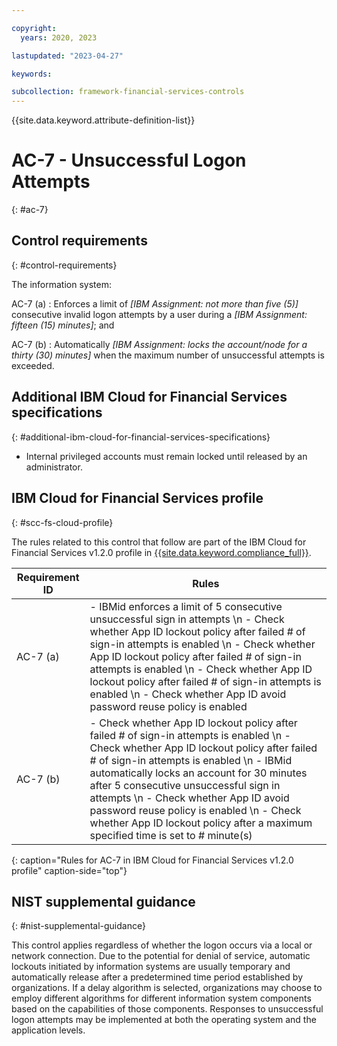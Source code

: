 ```yaml
---

copyright:
  years: 2020, 2023

lastupdated: "2023-04-27"

keywords:

subcollection: framework-financial-services-controls
---
```


{{site.data.keyword.attribute-definition-list}}

               
# AC-7 - Unsuccessful Logon Attempts
{: #ac-7}

## Control requirements
{: #control-requirements}

The information system:

AC-7 (a)
    : Enforces a limit of _[IBM Assignment: not more than five (5)]_ consecutive invalid logon attempts by a user during a _[IBM Assignment: fifteen (15) minutes]_; and

AC-7 (b)
    : Automatically _[IBM Assignment: locks the account/node for a thirty (30) minutes]_ when the maximum number of unsuccessful attempts is exceeded.

## Additional IBM Cloud for Financial Services specifications
{: #additional-ibm-cloud-for-financial-services-specifications}

- Internal privileged accounts must remain locked until released by an administrator.

## IBM Cloud for Financial Services profile
{: #scc-fs-cloud-profile}

The rules related to this control that follow are part of the IBM Cloud for Financial Services v1.2.0 profile in [{{site.data.keyword.compliance_full}}](/docs/security-compliance?topic=security-compliance-getting-started).

| Requirement ID | Rules |
|----------------|-------|
| AC-7 (a) | - IBMid enforces a limit of 5 consecutive unsuccessful sign in attempts \n - Check whether App ID lockout policy after failed # of sign-in attempts is enabled \n - Check whether App ID lockout policy after failed # of sign-in attempts is enabled \n - Check whether App ID lockout policy after failed # of sign-in attempts is enabled \n - Check whether App ID avoid password reuse policy is enabled | 
| AC-7 (b) | - Check whether App ID lockout policy after failed # of sign-in attempts is enabled \n - Check whether App ID lockout policy after failed # of sign-in attempts is enabled \n - IBMid automatically locks an account for 30 minutes after 5 consecutive unsuccessful sign in attempts \n - Check whether App ID avoid password reuse policy is enabled \n - Check whether App ID lockout policy after a maximum specified time is set to # minute(s) | 
{: caption="Rules for AC-7 in IBM Cloud for Financial Services v1.2.0 profile" caption-side="top"}

## NIST supplemental guidance
{: #nist-supplemental-guidance}

This control applies regardless of whether the logon occurs via a local or network connection. Due to the potential for denial of service, automatic lockouts initiated by information systems are usually temporary and automatically release after a predetermined time period established by organizations. If a delay algorithm is selected, organizations may choose to employ different algorithms for different information system components based on the capabilities of those components. Responses to unsuccessful logon attempts may be implemented at both the operating system and the application levels.






